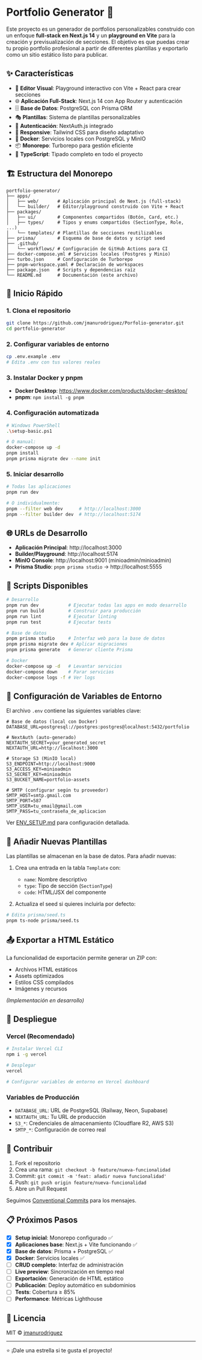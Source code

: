 # Portfolio Generator 🚀

Este proyecto es un generador de portfolios personalizables construido con un enfoque **full‑stack en Next.js 14** y un **playground en Vite** para la creación y previsualización de secciones. El objetivo es que puedas crear tu propio portfolio profesional a partir de diferentes plantillas y exportarlo como un sitio estático listo para publicar.

## ✨ Características

- 🎨 **Editor Visual**: Playground interactivo con Vite + React para crear secciones
- 🌐 **Aplicación Full-Stack**: Next.js 14 con App Router y autenticación
- 🗄️ **Base de Datos**: PostgreSQL con Prisma ORM
- 🎭 **Plantillas**: Sistema de plantillas personalizables
- 🔐 **Autenticación**: NextAuth.js integrado
- 📱 **Responsive**: Tailwind CSS para diseño adaptativo
- 🐳 **Docker**: Servicios locales con PostgreSQL y MinIO
- 📦 **Monorepo**: Turborepo para gestión eficiente
- 🔧 **TypeScript**: Tipado completo en todo el proyecto

## 🏗️ Estructura del Monorepo

```
portfolio-generator/
├── apps/
│   ├── web/       # Aplicación principal de Next.js (full‑stack)
│   └── builder/   # Editor/playground construido con Vite + React
├── packages/
│   ├── ui/        # Componentes compartidos (Botón, Card, etc.)
│   ├── types/     # Tipos y enums compartidos (SectionType, Role, ...)
│   └── templates/ # Plantillas de secciones reutilizables
├── prisma/        # Esquema de base de datos y script seed
├── .github/
│   └── workflows/ # Configuración de GitHub Actions para CI
├── docker-compose.yml # Servicios locales (Postgres y Minio)
├── turbo.json     # Configuración de Turborepo
├── pnpm-workspace.yaml # Declaración de workspaces
├── package.json   # Scripts y dependencias raíz
└── README.md      # Documentación (este archivo)
```

## 🚀 Inicio Rápido

### 1. **Clona el repositorio**
```bash
git clone https://github.com/jmanurodriguez/Porfolio-generator.git
cd portfolio-generator
```

### 2. **Configurar variables de entorno**
```bash
cp .env.example .env
# Edita .env con tus valores reales
```

### 3. **Instalar Docker y pnpm**
- **Docker Desktop**: https://www.docker.com/products/docker-desktop/
- **pnpm**: `npm install -g pnpm`

### 4. **Configuración automatizada**
```bash
# Windows PowerShell
.\setup-basic.ps1

# O manual:
docker-compose up -d
pnpm install
pnpm prisma migrate dev --name init
```

### 5. **Iniciar desarrollo**
```bash
# Todas las aplicaciones
pnpm run dev

# O individualmente:
pnpm --filter web dev      # http://localhost:3000
pnpm --filter builder dev  # http://localhost:5174
```

## 🌐 URLs de Desarrollo

- **Aplicación Principal**: http://localhost:3000
- **Builder/Playground**: http://localhost:5174
- **MinIO Console**: http://localhost:9001 (minioadmin/minioadmin)
- **Prisma Studio**: `pnpm prisma studio` → http://localhost:5555

## 📝 Scripts Disponibles

```bash
# Desarrollo
pnpm run dev           # Ejecutar todas las apps en modo desarrollo
pnpm run build         # Construir para producción
pnpm run lint          # Ejecutar linting
pnpm run test          # Ejecutar tests

# Base de datos
pnpm prisma studio     # Interfaz web para la base de datos
pnpm prisma migrate dev # Aplicar migraciones
pnpm prisma generate   # Generar cliente Prisma

# Docker
docker-compose up -d   # Levantar servicios
docker-compose down    # Parar servicios
docker-compose logs -f # Ver logs
```

## 🔧 Configuración de Variables de Entorno

El archivo `.env` contiene las siguientes variables clave:

```env
# Base de datos (local con Docker)
DATABASE_URL=postgresql://postgres:postgres@localhost:5432/portfolio

# NextAuth (auto-generado)
NEXTAUTH_SECRET=your_generated_secret
NEXTAUTH_URL=http://localhost:3000

# Storage S3 (MinIO local)
S3_ENDPOINT=http://localhost:9000
S3_ACCESS_KEY=minioadmin
S3_SECRET_KEY=minioadmin
S3_BUCKET_NAME=portfolio-assets

# SMTP (configurar según tu proveedor)
SMTP_HOST=smtp.gmail.com
SMTP_PORT=587
SMTP_USER=tu_email@gmail.com
SMTP_PASS=tu_contraseña_de_aplicacion
```

Ver [ENV_SETUP.md](./ENV_SETUP.md) para configuración detallada.

## 🎨 Añadir Nuevas Plantillas

Las plantillas se almacenan en la base de datos. Para añadir nuevas:

1. Crea una entrada en la tabla `Template` con:
   - `name`: Nombre descriptivo
   - `type`: Tipo de sección (`SectionType`)
   - `code`: HTML/JSX del componente
   
2. Actualiza el seed si quieres incluirla por defecto:
```bash
# Edita prisma/seed.ts
pnpm ts-node prisma/seed.ts
```

## 📤 Exportar a HTML Estático

La funcionalidad de exportación permite generar un ZIP con:
- Archivos HTML estáticos
- Assets optimizados
- Estilos CSS compilados
- Imágenes y recursos

*(Implementación en desarrollo)*

## 🚢 Despliegue

### Vercel (Recomendado)
```bash
# Instalar Vercel CLI
npm i -g vercel

# Desplegar
vercel

# Configurar variables de entorno en Vercel dashboard
```

### Variables de Producción
- `DATABASE_URL`: URL de PostgreSQL (Railway, Neon, Supabase)
- `NEXTAUTH_URL`: Tu URL de producción
- `S3_*`: Credenciales de almacenamiento (Cloudflare R2, AWS S3)
- `SMTP_*`: Configuración de correo real

## 🤝 Contribuir

1. Fork el repositorio
2. Crea una rama: `git checkout -b feature/nueva-funcionalidad`
3. Commit: `git commit -m 'feat: añadir nueva funcionalidad'`
4. Push: `git push origin feature/nueva-funcionalidad`
5. Abre un Pull Request

Seguimos [Conventional Commits](https://www.conventionalcommits.org/) para los mensajes.

## 📋 Próximos Pasos

- [x] **Setup inicial**: Monorepo configurado ✅
- [x] **Aplicaciones base**: Next.js + Vite funcionando ✅
- [x] **Base de datos**: Prisma + PostgreSQL ✅
- [x] **Docker**: Servicios locales ✅
- [ ] **CRUD completo**: Interfaz de administración
- [ ] **Live preview**: Sincronización en tiempo real
- [ ] **Exportación**: Generación de HTML estático
- [ ] **Publicación**: Deploy automático en subdominios
- [ ] **Tests**: Cobertura ≥ 85%
- [ ] **Performance**: Métricas Lighthouse

## 📜 Licencia

MIT © [jmanurodriguez](https://github.com/jmanurodriguez)

---

⭐ ¡Dale una estrella si te gusta el proyecto!